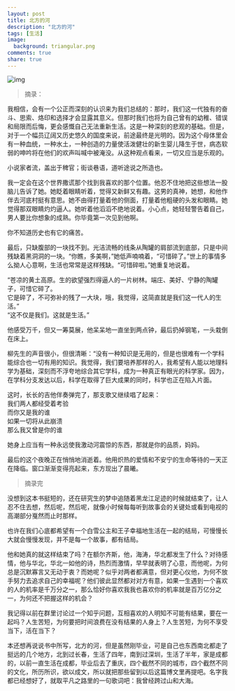 ```yaml
---
layout: post
title: 北方的河
description: "北方的河"
tags: [生活]
image:
  background: triangular.png
comments: true
share: true
---
```


![img](http://img11.360buyimg.com/n0/jfs/t1150/213/158097971/67923/1f41d9e9/55064e72N79b5da6a.jpg)

<!-- more -->

> 摘录：

我相信，会有一个公正而深刻的认识来为我们总结的：那时，我们这一代独有的奋斗、思索、烙印和选择才会显露其意义。但那时我们也将为自己曾有的幼稚、错误和局限而后悔，更会感慨自己无法重新生活。这是一种深刻的悲观的基础。但是，对于一个幅员辽阔又历史悠久的国度来说，前途最终是光明的。因为这个母体里会有一种血统，一种水土，一种创造的力量使活泼健壮的新生婴儿降生于世，病态软弱的呻吟将在他们的欢声叫喊中被淹没。从这种观点看来，一切又应当是乐观的。

小说家者流，盖出于稗官；街谈巷语，道听途说之所造也。

我一定会在这个世界撒谎那个找到我喜欢的那个位置。他忍不住地把这些想法一股脑儿告诉了她。她眨着眼睛听着，觉得又新鲜又有趣。这男的真神，她想，和他作伴去河底村挺有意思。她不由得打量着他的侧面，打量着他粗硬的头发和眼睛。她觉得那双眼睛灼灼逼人。她听着他滔滔不绝地说着。小心点，她轻轻警告着自己，男人要比你想象的成熟。你毕竟第一次见到他啊。

你不知道历史也有它的痛苦。

最后，只缺腹部的一块找不到。光洁流畅的线条从陶罐的肩部流到底部，只是中间残缺着黑洞洞的一块。“你瞧，多美啊，”她低声喃喃着，“可惜碎了。”世上的事情多么拗人心意啊，生活也常常是这样残缺。“可惜碎啦。”她重复地说着。

“苍凉的黄土高原。生的欲望强烈得逼人的一片树林。端庄、美好、宁静的陶罐子，可惜它碎了。<br  />
它是碎了，不可弥补的残了一大块，哦，我觉得，这简直就是我们这一代人的生活。” <br  />
“这不仅是我们。这就是生活。” 

他感受万千，但又一筹莫展，他呆呆地一直坐到两点钟，最后扔掉钢笔，一头栽倒在床上。

柳先生的声音很小，但很清晰：“没有一种知识是无用的，但是也很难有一个学科能综合也一切有用的知识。我觉得，我们要培养那样的人，我希望有人能以地理科学为基础，深刻而不浮夸地综合其它学科，成为一种真正有眼光的科学家。因为，在学科分支发达以后，科学在取得了巨大成果的同时，科学也正在陷入片面。

这时，长长的吉他伴奏弹完了，那支歌又继续唱了起来：<br  />
我们两人都经受着考验<br  />
而你又是我的谁<br  />
如果一切将从此崩溃<br  />
那么我又曾是你的谁

她身上应当有一种永远使我激动河震惊的东西，那就是你的品质，妈妈。

最后的这个夜晚正在悄悄地消逝着。他用炽热的爱情和不安宁的生命等待的一天正在降临。窗口渐渐变得亮起来，东方现出了晨曦。

> 摘录完

没想到这本书挺短的，还在研究生的梦中追随着黑龙江足迹的时候就结束了，让人忍不住去想，然后呢，然后呢，就像小时候每每听到故事会的关键处或看到电视的高潮部分戛然而止时那样。

也许在我们心底都希望有一个白雪公主和王子幸福地生活在一起的结局，可慢慢长大就会慢慢发现，并不是每一个故事，都有结局。

他和她真的就这样结束了吗？在额尔齐斯，他，海涛，华北都发生了什么？对待感情，他与华北，华北一如他的诗，热烈而激情，早早就表明了心意，而他呢，为何总是沉默寡言又无动于衷？而她呢？似乎对两者都满意，但对更心仪他，为何不放手努力去追求自己的幸福呢？他们彼此显然都对对方有意，如果一生遇到一个喜欢的人的机率是千万分之一，那么恰好你喜欢我我也喜欢你的机率就是百万亿分之一，为何还不把握这样的机会？

我记得以前在群里讨论过一个知乎问题，互相喜欢的人明知不可能有结果，要在一起吗？人生苦短，为何要把时间浪费在没有结果的人身上？人生苦短，为何不享受当下，活在当下？

本还想再说说书中所写，北方的河，但是虽然刚毕业，可是自己也东西南北都走了挺远的几个地方，北到过长春，生活了四年，南到过深圳，生活了半年，家是成都的，以前一直生活在成都，毕业后去了重庆，四个截然不同的城市，四个截然不同的文化，所历所识，欲以成文，所以就把那些留到以后这篇博文里再提吧。名字我都已经想好了，就取平凡之路里的一句歌词吧：我曾经跨过山和大海。